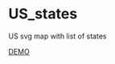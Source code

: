 # US_states
US svg map with list of states

<a href='https://dimagapfild.github.io/bootstrapLearning/'  target='_blank'>DEMO</a>
